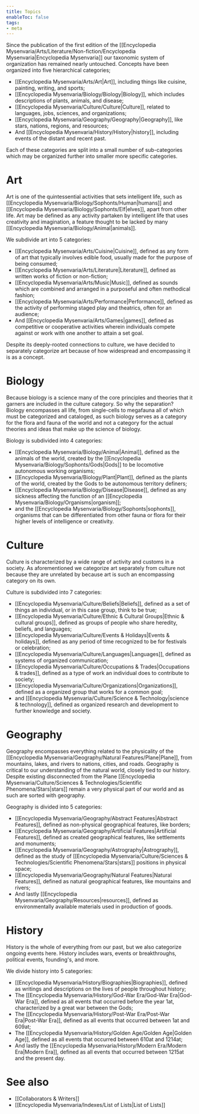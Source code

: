 ```yaml
---
title: Topics
enableToc: false
tags:
- meta
---
```


Since the publication of the first edition of the [[Encyclopedia Mysenvaria/Arts/Literature/Non-fiction/Encyclopedia Mysenvaria|Encyclopedia Mysenvaria]] our taxonomic system of organization has remained nearly untouched. Concepts have been organized into five hierarchical categories; 

- [[Encyclopedia Mysenvaria/Arts/Art|Art]], including things like cuisine, painting, writing, and sports;
- [[Encyclopedia Mysenvaria/Biology/Biology|Biology]], which includes descriptions of plants, animals, and disease;
- [[Encyclopedia Mysenvaria/Culture/Culture|Culture]], related to languages, jobs, sciences, and organizations;
- [[Encyclopedia Mysenvaria/Geography/Geography|Geography]], like stars, nations, regions, and resources;
- And [[Encyclopedia Mysenvaria/History/History|history]], including events of the distant and recent past.

Each of these categories are split into a small number of sub-categories which may be organized further into smaller more specific categories. 
# Art
Art is one of the quintessential activities that sets intelligent life, such as [[Encyclopedia Mysenvaria/Biology/Sophonts/Human|humans]] and [[Encyclopedia Mysenvaria/Biology/Sophonts/Elf|elves]], apart from other life. Art may be defined as any activity partaken by intelligent life that uses creativity and imagination, a feature thought to be lacked by many [[Encyclopedia Mysenvaria/Biology/Animal|animals]].

We subdivide art into 5 categories:

- [[Encyclopedia Mysenvaria/Arts/Cuisine|Cuisine]], defined as any form of art that typically involves edible food, usually made for the purpose of being consumed;
- [[Encyclopedia Mysenvaria/Arts/Literature|Literature]], defined as written works of fiction or non-fiction;
- [[Encyclopedia Mysenvaria/Arts/Music|Music]], defined as sounds which are combined and arranged in a purposeful and often methodical fashion;
- [[Encyclopedia Mysenvaria/Arts/Performance|Performance]], defined as the activity of performing staged play and theatrics, often for an audience;
- And [[Encyclopedia Mysenvaria/Arts/Games|games]], defined as competitive or cooperative activities wherein individuals compete against or work with one another to attain a set goal.

Despite its deeply-rooted connections to culture, we have decided to separately categorize art because of how widespread and encompassing it is as a concept.
# Biology
Because biology is a science many of the core principles and theories that it garners are included in the culture category. So why the separation? Biology encompasses all life, from single-cells to megafauna all of which must be categorized and cataloged, as such biology serves as a category for the flora and fauna of the world and not a category for the actual theories and ideas that make up the science of biology.

Biology is subdivided into 4 categories:

- [[Encyclopedia Mysenvaria/Biology/Animal|Animal]], defined as the animals of the world, created by the [[Encyclopedia Mysenvaria/Biology/Sophonts/Gods|Gods]] to be locomotive autonomous working organisms;
- [[Encyclopedia Mysenvaria/Biology/Plant|Plant]], defined as the plants of the world, created by the Gods to be autonomous territory definers;
- [[Encyclopedia Mysenvaria/Biology/Disease|Disease]], defined as any sickness affecting the function of an [[Encyclopedia Mysenvaria/Biology/Organisms|organism]];
- and the [[Encyclopedia Mysenvaria/Biology/Sophonts|sophonts]], organisms that can be differentiated from other fauna or flora for their higher levels of intelligence or creativity.
# Culture
Culture is characterized by a wide range of activity and customs in a society. As aforementioned we categorize art separately from culture not because they are unrelated by because art is such an encompassing category on its own.

Culture is subdivided into 7 categories:

- [[Encyclopedia Mysenvaria/Culture/Beliefs|Beliefs]], defined as a set of things an individual, or in this case group, think to be true;
- [[Encyclopedia Mysenvaria/Culture/Ethnic & Cultural Groups|Ethnic & cultural groups]], defined as groups of people who share heredity, beliefs, and languages;
- [[Encyclopedia Mysenvaria/Culture/Events & Holidays|Events & holidays]], defined as any period of time recognized to be for festivals or celebration;
- [[Encyclopedia Mysenvaria/Culture/Languages|Languages]], defined as systems of organized communication;
- [[Encyclopedia Mysenvaria/Culture/Occupations & Trades|Occupations & trades]], defined as a type of work an individual does to contribute to society;
- [[Encyclopedia Mysenvaria/Culture/Organizations|Organizations]], defined as a organized group that works for a common goal;
- and [[Encyclopedia Mysenvaria/Culture/Science & Technology|science & technology]], defined as organized research and development to further knowledge and society.
# Geography
Geography encompasses everything related to the physicality of the [[Encyclopedia Mysenvaria/Geography/Natural Features/Plane|Plane]], from mountains, lakes, and rivers to nations, cities, and roads. Geography is critical to our understanding of the natural world, closely tied to our history. Despite existing disconnected from the Plane [[Encyclopedia Mysenvaria/Culture/Sciences & Technologies/Scientific Phenomena/Stars|stars]] remain a very physical part of our world and as such are sorted with geography.

Geography is divided into 5 categories:

- [[Encyclopedia Mysenvaria/Geography/Abstract Features|Abstract Features]], defined as non-physical geographical features, like borders;
- [[Encyclopedia Mysenvaria/Geography/Artificial Features|Artificial Features]], defined as created geographical features, like settlements and monuments;
- [[Encyclopedia Mysenvaria/Geography/Astrography|Astrography]], defined as the study of [[Encyclopedia Mysenvaria/Culture/Sciences & Technologies/Scientific Phenomena/Stars|stars]] positions in physical space;
- [[Encyclopedia Mysenvaria/Geography/Natural Features|Natural Features]], defined as natural geographical features, like mountains and rivers;
- And lastly [[Encyclopedia Mysenvaria/Geography/Resources|resources]], defined as environmentally available materials used in production of goods.
# History
History is the whole of everything from our past, but we also categorize ongoing events here. History includes wars, events or breakthroughs, political events, founding's, and more.

We divide history into 5 categories:

-  [[Encyclopedia Mysenvaria/History/Biographies|Biographies]], defined as writings and descriptions on the lives of people throughout history;
- The [[Encyclopedia Mysenvaria/History/God-War Era/God-War Era|God-War Era]], defined as all events that occurred before the year 1at, characterized by a great war between the Gods;
- The [[Encyclopedia Mysenvaria/History/Post-War Era/Post-War Era|Post-War Era]], defined as all events that occurred between 1at and 609at;
- The [[Encyclopedia Mysenvaria/History/Golden Age/Golden Age|Golden Age]], defined as all events that occurred between 610at and 1214at;
- And lastly the [[Encyclopedia Mysenvaria/History/Modern Era/Modern Era|Modern Era]], defined as all events that occurred between 1215at and the present day.
# See also
- [[Collaborators & Writers]]
- [[Encyclopedia Mysenvaria/Indexes/List of Lists|List of Lists]]